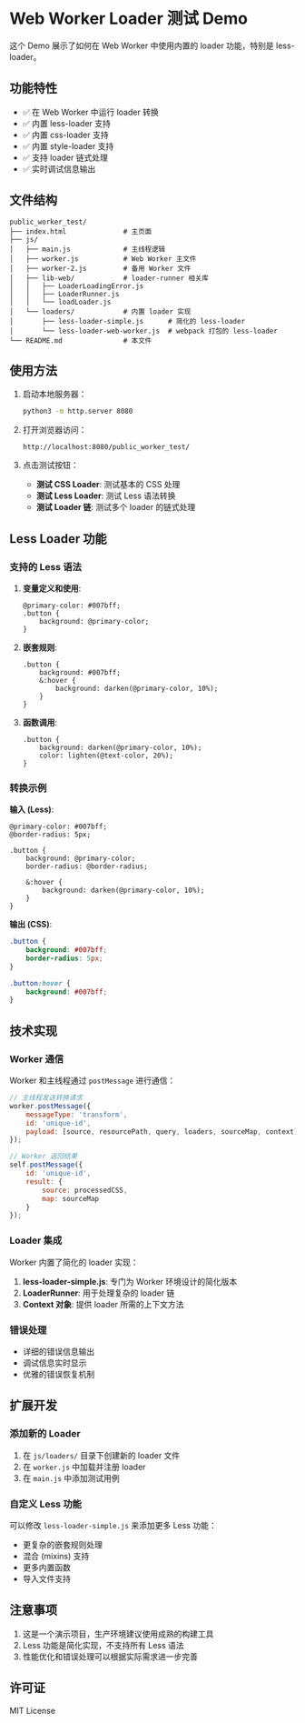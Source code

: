 # Web Worker Loader 测试 Demo

这个 Demo 展示了如何在 Web Worker 中使用内置的 loader 功能，特别是 less-loader。

## 功能特性

- ✅ 在 Web Worker 中运行 loader 转换
- ✅ 内置 less-loader 支持
- ✅ 内置 css-loader 支持
- ✅ 内置 style-loader 支持
- ✅ 支持 loader 链式处理
- ✅ 实时调试信息输出

## 文件结构

```
public_worker_test/
├── index.html              # 主页面
├── js/
│   ├── main.js             # 主线程逻辑
│   ├── worker.js           # Web Worker 主文件
│   ├── worker-2.js         # 备用 Worker 文件
│   ├── lib-web/            # loader-runner 相关库
│   │   ├── LoaderLoadingError.js
│   │   ├── LoaderRunner.js
│   │   └── loadLoader.js
│   └── loaders/            # 内置 loader 实现
│       ├── less-loader-simple.js      # 简化的 less-loader
│       └── less-loader-web-worker.js  # webpack 打包的 less-loader
└── README.md               # 本文件
```

## 使用方法

1. 启动本地服务器：
   ```bash
   python3 -m http.server 8080
   ```

2. 打开浏览器访问：
   ```
   http://localhost:8080/public_worker_test/
   ```

3. 点击测试按钮：
   - **测试 CSS Loader**: 测试基本的 CSS 处理
   - **测试 Less Loader**: 测试 Less 语法转换
   - **测试 Loader 链**: 测试多个 loader 的链式处理

## Less Loader 功能

### 支持的 Less 语法

1. **变量定义和使用**:
   ```less
   @primary-color: #007bff;
   .button {
       background: @primary-color;
   }
   ```

2. **嵌套规则**:
   ```less
   .button {
       background: #007bff;
       &:hover {
           background: darken(@primary-color, 10%);
       }
   }
   ```

3. **函数调用**:
   ```less
   .button {
       background: darken(@primary-color, 10%);
       color: lighten(@text-color, 20%);
   }
   ```

### 转换示例

**输入 (Less)**:
```less
@primary-color: #007bff;
@border-radius: 5px;

.button {
    background: @primary-color;
    border-radius: @border-radius;
    
    &:hover {
        background: darken(@primary-color, 10%);
    }
}
```

**输出 (CSS)**:
```css
.button {
    background: #007bff;
    border-radius: 5px;
}

.button:hover {
    background: #007bff;
}
```

## 技术实现

### Worker 通信

Worker 和主线程通过 `postMessage` 进行通信：

```javascript
// 主线程发送转换请求
worker.postMessage({
    messageType: 'transform',
    id: 'unique-id',
    payload: [source, resourcePath, query, loaders, sourceMap, context]
});

// Worker 返回结果
self.postMessage({
    id: 'unique-id',
    result: {
        source: processedCSS,
        map: sourceMap
    }
});
```

### Loader 集成

Worker 内置了简化的 loader 实现：

1. **less-loader-simple.js**: 专门为 Worker 环境设计的简化版本
2. **LoaderRunner**: 用于处理复杂的 loader 链
3. **Context 对象**: 提供 loader 所需的上下文方法

### 错误处理

- 详细的错误信息输出
- 调试信息实时显示
- 优雅的错误恢复机制

## 扩展开发

### 添加新的 Loader

1. 在 `js/loaders/` 目录下创建新的 loader 文件
2. 在 `worker.js` 中加载并注册 loader
3. 在 `main.js` 中添加测试用例

### 自定义 Less 功能

可以修改 `less-loader-simple.js` 来添加更多 Less 功能：

- 更复杂的嵌套规则处理
- 混合 (mixins) 支持
- 更多内置函数
- 导入文件支持

## 注意事项

1. 这是一个演示项目，生产环境建议使用成熟的构建工具
2. Less 功能是简化实现，不支持所有 Less 语法
3. 性能优化和错误处理可以根据实际需求进一步完善

## 许可证

MIT License 